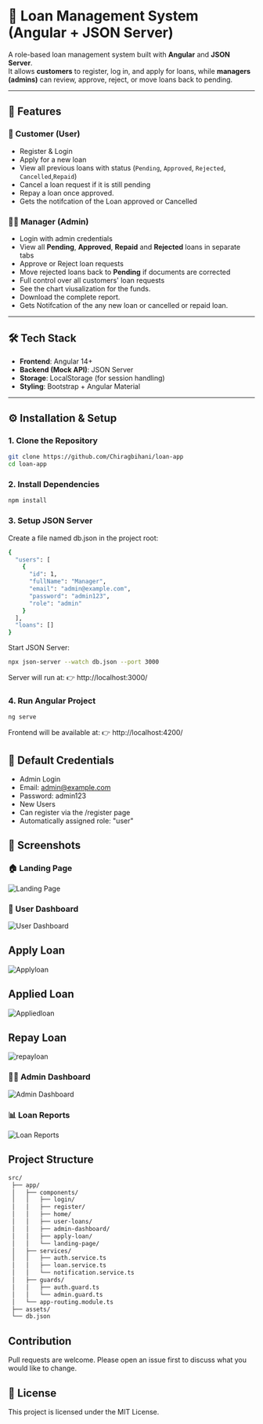 # 📌 Loan Management System (Angular + JSON Server)

A role-based loan management system built with **Angular** and **JSON Server**.  
It allows **customers** to register, log in, and apply for loans, while **managers (admins)** can review, approve, reject, or move loans back to pending.  

---

## 🚀 Features

### 👤 Customer (User)
- Register & Login  
- Apply for a new loan  
- View all previous loans with status (`Pending`, `Approved`, `Rejected`, `Cancelled`,`Repaid`)  
- Cancel a loan request if it is still pending
- Repay a loan once approved.
- Gets the notifcation of the Loan approved or Cancelled

### 👨‍💼 Manager (Admin)
- Login with admin credentials  
- View all **Pending**, **Approved**, **Repaid** and **Rejected** loans in separate tabs  
- Approve or Reject loan requests  
- Move rejected loans back to **Pending** if documents are corrected  
- Full control over all customers' loan requests
- See the chart viusalization for the funds.
- Download the complete report.
- Gets Notifcation of the any new loan or cancelled or repaid loan.

---

## 🛠️ Tech Stack
- **Frontend**: Angular 14+  
- **Backend (Mock API)**: JSON Server  
- **Storage**: LocalStorage (for session handling)  
- **Styling**: Bootstrap + Angular Material  

---

## ⚙️ Installation & Setup

### 1. Clone the Repository
```bash
git clone https://github.com/Chiragbihani/loan-app
cd loan-app
```

### 2. Install Dependencies
```bash
npm install
```
### 3. Setup JSON Server
Create a file named db.json in the project root:
```bash
{
  "users": [
    {
      "id": 1,
      "fullName": "Manager",
      "email": "admin@example.com",
      "password": "admin123",
      "role": "admin"
    }
  ],
  "loans": []
}
```
Start JSON Server:
```bash
npx json-server --watch db.json --port 3000
```
Server will run at:
👉 http://localhost:3000/

### 4. Run Angular Project
```bash
ng serve
```
Frontend will be available at:
👉 http://localhost:4200/

## 🔑 Default Credentials

- Admin Login
- Email: admin@example.com
- Password: admin123
- New Users
- Can register via the /register page
- Automatically assigned role: "user"

## 📸 Screenshots

### 🏠 Landing Page
![Landing Page](src/assets/Landing_page.png)

### 👤 User Dashboard
![User Dashboard](src/assets/user_dashboard_notification.png)

## Apply Loan
![Applyloan](src/assets/Apply_loan.png)
## Applied Loan
![Appliedloan](src/assets/Applied_loans.png)
## Repay Loan
![repayloan](src/assets/Repay_loan.png)

### 👨‍💼 Admin Dashboard
![Admin Dashboard](src/assets/admin_dashboard_notification.png)

### 📊 Loan Reports
![Loan Reports](src/assets/loan_reports.png)


## Project Structure
```bash
src/
 ├── app/
 │   ├── components/
 │   │   ├── login/
 │   │   ├── register/
 │   │   ├── home/
 │   │   ├── user-loans/
 │   │   ├── admin-dashboard/
 │   │   ├── apply-loan/
 │   │   └── landing-page/              
 │   ├── services/
 │   │   ├── auth.service.ts
 │   │   ├── loan.service.ts
 │   │   └── notification.service.ts    
 │   ├── guards/
 │   │   ├── auth.guard.ts
 │   │   └── admin.guard.ts
 │   └── app-routing.module.ts
 ├── assets/                           
 └── db.json

```
## Contribution
Pull requests are welcome. Please open an issue first to discuss what you would like to change.
## 📜 License

This project is licensed under the MIT License.
